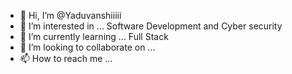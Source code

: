 - 👋 Hi, I’m @Yaduvanshiiiii
- 👀 I’m interested in ... Software Development and Cyber security 
- 🌱 I’m currently learning ... Full Stack
- 💞️ I’m looking to collaborate on ...
- 📫 How to reach me ... 

<!---
Yaduvanshiiiii/Yaduvanshiiiii is a ✨ special ✨ repository because its `README.md` (this file) appears on your GitHub profile.
You can click the Preview link to take a look at your changes.
--->
